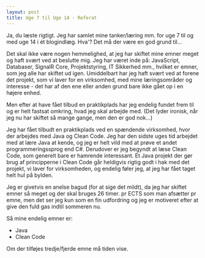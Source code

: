 ```yaml
---
layout: post
title: Uge 7 til Uge 14 - Referat
---
```


Ja, du læste rigtigt. Jeg har samlet mine tanker/læring mm. for uge 7 til og med uge 14 i ét blogindlæg. Hva'? Det må der være en god grund til...

Det skal ikke være nogen hemmelighed, at jeg har skiftet mine emner meget og haft svært ved at beslutte mig. 
Jeg har været inde på: JavaScript, Databaser, SignalR Core, Projektstyring, IT Sikkerhed mm., hvilket er emner, som jeg alle har skiftet ud igen.
Umiddelbart har jeg haft svært ved at forene det projekt, som vi laver for en virksomhed, med mine læringsområder og interesse - det har af den ene eller anden grund bare ikke gået op i en højere enhed.

Men efter at have fået tilbud en praktikplads har jeg endelig fundet frem til og er helt fastsat omkring, hvad jeg skal arbejde med. (Det lyder ironisk, når jeg nu har skiftet så mange gange, men den er god nok...)

Jeg har fået tilbudt en praktikplads ved en spændende virksomhed, hvor der arbejdes med Java og Clean Code. Jeg har den sidste uges tid arbejdet med at lære Java at kende, og jeg er helt vild med at prøve et andet programmeringssprog end C#.
Derudover er jeg begyndt at læse Clean Code, som generelt bare er hamrende interessant. Et Java projekt der gør brug af principperne i Clean Code går heldigvis rigtig godt i hak med det projekt, vi laver for virksomheden, og endelig føler jeg, at jeg har fået taget helt hul på bylden.

Jeg er givetvis en anelse bagud (for at sige det mildt), da jeg har skiftet emner så meget og der skal bruges 26 timer. pr ECTS som man afsætter pr emne, men det ser jeg kun som en fin udfordring og jeg er motiveret efter at give den fuld gas indtil sommeren nu.

Så mine endelig emner er:
- Java
- Clean Code

Om der tilføjes tredje/fjerde emne må tiden vise.
